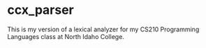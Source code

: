 # ccx_parser
This is my version of a lexical analyzer for my CS210 Programming Languages class at North Idaho College.

